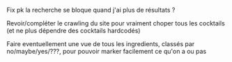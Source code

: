 Fix pk la recherche se bloque quand j'ai plus de résultats ?

Revoir/compléter le crawling du site pour vraiment choper tous les cocktails (et ne plus dépendre des cocktails hardcodés)

Faire eventuellement une vue de tous les ingredients, classés par no/maybe/yes/???, pour pouvoir marker facilement ce qu'on a ou pas
